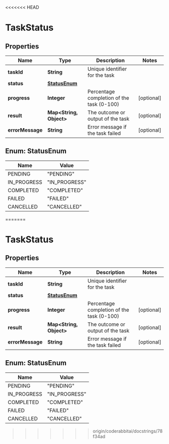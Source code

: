 <<<<<<< HEAD
# TaskStatus

## Properties

| Name             | Type                          | Description                               | Notes      |
|------------------|-------------------------------|-------------------------------------------|------------|
| **taskId**       | **String**                    | Unique identifier for the task            |            |
| **status**       | [**StatusEnum**](#StatusEnum) |                                           |            |
| **progress**     | **Integer**                   | Percentage completion of the task (0-100) | [optional] |
| **result**       | **Map&lt;String, Object&gt;** | The outcome or output of the task         | [optional] |
| **errorMessage** | **String**                    | Error message if the task failed          | [optional] |

## Enum: StatusEnum

| Name        | Value                   |
|-------------|-------------------------|
| PENDING     | &quot;PENDING&quot;     |
| IN_PROGRESS | &quot;IN_PROGRESS&quot; |
| COMPLETED   | &quot;COMPLETED&quot;   |
| FAILED      | &quot;FAILED&quot;      |
| CANCELLED   | &quot;CANCELLED&quot;   |
=======


# TaskStatus


## Properties

| Name | Type | Description | Notes |
|------------ | ------------- | ------------- | -------------|
|**taskId** | **String** | Unique identifier for the task |  |
|**status** | [**StatusEnum**](#StatusEnum) |  |  |
|**progress** | **Integer** | Percentage completion of the task (0-100) |  [optional] |
|**result** | **Map&lt;String, Object&gt;** | The outcome or output of the task |  [optional] |
|**errorMessage** | **String** | Error message if the task failed |  [optional] |



## Enum: StatusEnum

| Name | Value |
|---- | -----|
| PENDING | &quot;PENDING&quot; |
| IN_PROGRESS | &quot;IN_PROGRESS&quot; |
| COMPLETED | &quot;COMPLETED&quot; |
| FAILED | &quot;FAILED&quot; |
| CANCELLED | &quot;CANCELLED&quot; |
>>>>>>> origin/coderabbitai/docstrings/78f34ad



